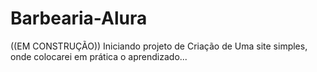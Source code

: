 # Barbearia-Alura
((EM CONSTRUÇÃO))   Iniciando projeto de Criação de Uma site simples, onde colocarei em prática o aprendizado...
